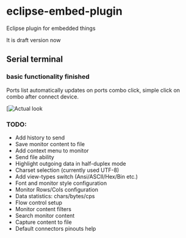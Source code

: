 # eclipse-embed-plugin
Eclipse plugin for embedded things

It is draft version now

## Serial terminal 
### basic functionality finished
Ports list automatically updates on ports combo click, simple click on combo after connect device.

[![Actual look](https://github.com/ploys/eclipse-embed-plugin/tree/master/docs/shots/serial-150424.png)

### TODO:
* Add history to send 
* Save monitor content to file
* Add context menu to monitor
* Send file ability
* Highlight outgoing data in half-duplex mode
* Charset selection (currently used UTF-8)
* Add view-types switch (Ansi/ASCII/Hex/Bin etc.)
* Font and monitor style configuration
* Monitor Rows/Cols configuration
* Data statistics: chars/bytes/cps
* Flow control setup
* Monitor content filters
* Search monitor content
* Capture content to file
* Default connectors pinouts help

